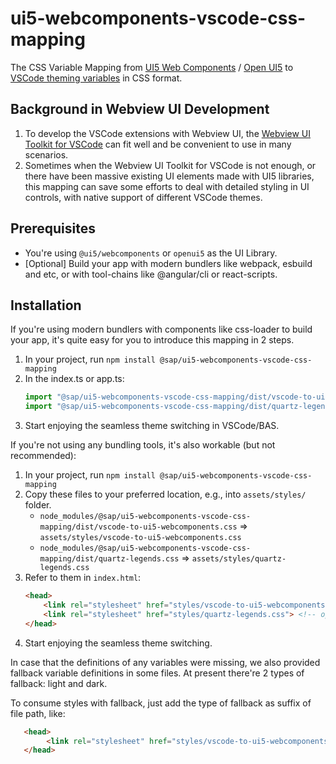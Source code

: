 # ui5-webcomponents-vscode-css-mapping

The CSS Variable Mapping from [UI5 Web Components](https://sap.github.io/ui5-webcomponents/) / [Open UI5](https://openui5.org/) to [VSCode theming variables](https://code.visualstudio.com/api/references/theme-color#base-colors) in CSS format.

## Background in Webview UI Development

1. To develop the VSCode extensions with Webview UI, the [Webview UI Toolkit for VSCode](https://github.com/microsoft/vscode-webview-ui-toolkit/) can fit well and be convenient to use in many scenarios.
1. Sometimes when the Webview UI Toolkit for VSCode is not enough, or there have been massive existing UI elements made with UI5 libraries, this mapping can save some efforts to deal with detailed styling in UI controls, with native support of different VSCode themes.


## Prerequisites

- You're using `@ui5/webcomponents` or `openui5` as the UI Library.
- \[Optional\] Build your app with modern bundlers like webpack, esbuild and etc, or with tool-chains like @angular/cli or react-scripts.

## Installation

If you're using modern bundlers with components like css-loader to build your app, it's quite easy for you to introduce this mapping in 2 steps.
1. In your project, run `npm install @sap/ui5-webcomponents-vscode-css-mapping`
1. In the index.ts or app.ts:
    ```TypeScript
    import "@sap/ui5-webcomponents-vscode-css-mapping/dist/vscode-to-ui5-webcomponents.css";
    import "@sap/ui5-webcomponents-vscode-css-mapping/dist/quartz-legends.css"; // optional when using @ui5/webcomponents or SAPUI5(OpenUI5)
    ```
1. Start enjoying the seamless theme switching in VSCode/BAS.

If you're not using any bundling tools, it's also workable (but not recommended):
1. In your project, run `npm install @sap/ui5-webcomponents-vscode-css-mapping`
1. Copy these files to your preferred location, e.g., into `assets/styles/` folder.
    - `node_modules/@sap/ui5-webcomponents-vscode-css-mapping/dist/vscode-to-ui5-webcomponents.css` => `assets/styles/vscode-to-ui5-webcomponents.css`
    - `node_modules/@sap/ui5-webcomponents-vscode-css-mapping/dist/quartz-legends.css` => `assets/styles/quartz-legends.css`
1. Refer to them in `index.html`:
    ```html
    <head>
        <link rel="stylesheet" href="styles/vscode-to-ui5-webcomponents.css">
        <link rel="stylesheet" href="styles/quartz-legends.css"> <!-- optional when using @ui5/webcomponents or SAPUI5(OpenUI5) -->
    </head>
    ```
1. Start enjoying the seamless theme switching.

In case that the definitions of any variables were missing, we also provided fallback variable definitions in some files. At present there're 2 types of fallback: light and dark.

To consume styles with fallback, just add the type of fallback as suffix of file path, like:
```html
   <head>
        <link rel="stylesheet" href="styles/vscode-to-ui5-webcomponents-light.css">
   </head>
```
